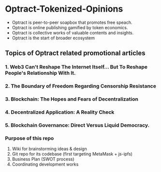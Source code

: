 # Optract-Tokenized-Opinions
- Optract is peer-to-peer soapbox that promotes free speach.
- Optract is online publishing gamified by token economics.
- Optract is collective works of valuable contents and insights.
- Optract is the start of broader ecosystem 

## Topics of Optract related promotional articles
### 1. Web3 Can't Reshape The Internet Itself... But To Reshape People's Relationship With It.
### 2. The Boundary of Freedom Regarding Censorship Resistance
### 3. Blockchain: The Hopes and Fears of Decentralization
### 4. Decentralized Application: A Reality Check
### 5. Blockchain Governance: Direct Versus Liquid Democracy. 

### Purpose of this repo
1. Wiki for brainstorming ideas & design
2. Git repo for its codebase (first targeting MetaMask + js-ipfs)
3. Business Plan (SWOT process)
4. Coordinating development works
